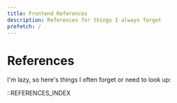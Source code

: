 ```yaml
---
title: Frontend References
description: References for things I always forget
prefetch: /
---
```


# References

I'm lazy, so here's things I often forget or need to look up:

::REFERENCES_INDEX
